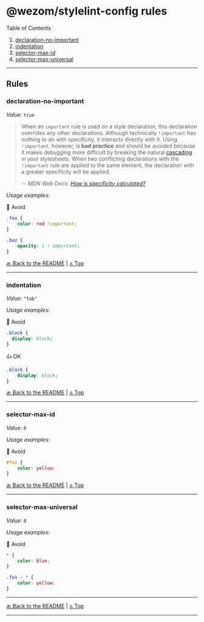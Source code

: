 # @wezom/stylelint-config rules

Table of Contents

[comment]: <> (TOC-START)

1. [declaration-no-important](#declaration-no-important)
1. [indentation](#indentation)
1. [selector-max-id](#selector-max-id)
1. [selector-max-universal](#selector-max-universal)

[comment]: <> (TOC-END)

---

## Rules

[comment]: <> (RULES-START)


### declaration-no-important

_Value_: `true`

> When an `important` rule is used on a style declaration, this declaration overrides any other declarations. Although technically `!important` has nothing to do with specificity, it interacts directly with it. Using `!important`, however, is **bad practice** and should be avoided because it makes debugging more difficult by breaking the natural [cascading](https://developer.mozilla.org/en-US/docs/Web/CSS/Cascade) in your stylesheets. When two conflicting declarations with the `!important` rule are applied to the same element, the declaration with a greater specificity will be applied.
> 
> -- <cite>MDN Web Docs. [How is specificity calculated?][How_is_specificity_calculated]</cite>

[How_is_specificity_calculated]: https://developer.mozilla.org/en-US/docs/Web/CSS/Specificity

_Usage examples_:

🚧 Avoid

```css
.foo {
	color: red !important;
}

.baz {
	opacity: 1 ! important;
}
```


[🔙 Back to the README](README.md) | [🔝 Top](#readme)

---


### indentation

_Value_: `"tab"`

_Usage examples_:

🚧 Avoid

```css
.block {
  display: block;
}
```

👍 OK

```css
.block {
	display: block;
}
```

[🔙 Back to the README](README.md) | [🔝 Top](#readme)

---


### selector-max-id

_Value_: `0`

_Usage examples_:

🚧 Avoid

```css
#foo {
    color: yellow;
}
```


[🔙 Back to the README](README.md) | [🔝 Top](#readme)

---


### selector-max-universal

_Value_: `0`

_Usage examples_:

🚧 Avoid

```css
* {
    color: blue;
}

.foo ~ * {
    color: yellow;
}
```


[comment]: <> (RULES-END)

---

[🔙 Back to the README](README.md) | [🔝 Top](#readme)

---

